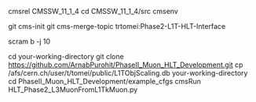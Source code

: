 cmsrel CMSSW_11_1_4
cd CMSSW_11_1_4/src
cmsenv

git cms-init
git cms-merge-topic trtomei:Phase2-L1T-HLT-Interface

scram b -j 10


cd your-working-directory
git clone https://github.com/ArnabPurohit/PhaseII_Muon_HLT_Development.git
cp /afs/cern.ch/user/t/tomei/public/L1TObjScaling.db your-working-directory
cd PhaseII_Muon_HLT_Development/example_cfgs
cmsRun HLT_Phase2_L3MuonFromL1TkMuon.py
